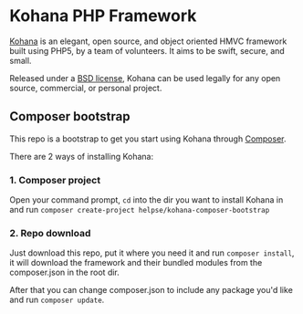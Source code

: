 # Kohana PHP Framework

[Kohana](http://kohanaframework.org/) is an elegant, open source, and object oriented HMVC framework built using PHP5, by a team of volunteers. It aims to be swift, secure, and small.

Released under a [BSD license](http://kohanaframework.org/license), Kohana can be used legally for any open source, commercial, or personal project.

## Composer bootstrap
This repo is a bootstrap to get you start using Kohana through [Composer](http://getcomposer.org/).

There are 2 ways of installing Kohana:

### 1. Composer project

Open your command prompt, ```cd``` into the dir you want to install Kohana in and run ```composer create-project helpse/kohana-composer-bootstrap```

### 2. Repo download

Just download this repo, put it where you need it and run ```composer install```, it will download the framework and their bundled modules from the composer.json in the root dir.

After that you can change composer.json to include any package you'd like and run ```composer update```.

